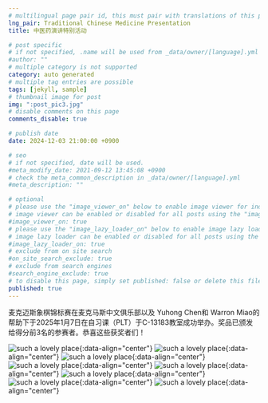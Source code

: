 ```yaml
---
# multilingual page pair id, this must pair with translations of this page. (This name must be unique)
lng_pair: Traditional Chinese Medicine Presentation
title: 中医药演讲特别活动

# post specific
# if not specified, .name will be used from _data/owner/[language].yml
#author: ""
# multiple category is not supported
category: auto generated
# multiple tag entries are possible
tags: [jekyll, sample]
# thumbnail image for post
img: ":post_pic3.jpg"
# disable comments on this page
comments_disable: true

# publish date
date: 2024-12-03 21:00:00 +0900

# seo
# if not specified, date will be used.
#meta_modify_date: 2021-09-12 13:45:08 +0900
# check the meta_common_description in _data/owner/[language].yml
#meta_description: ""

# optional
# please use the "image_viewer_on" below to enable image viewer for individual pages or posts (_posts/ or [language]/_posts folders).
# image viewer can be enabled or disabled for all posts using the "image_viewer_posts: true" setting in _data/conf/main.yml.
#image_viewer_on: true
# please use the "image_lazy_loader_on" below to enable image lazy loader for individual pages or posts (_posts/ or [language]/_posts folders).
# image lazy loader can be enabled or disabled for all posts using the "image_lazy_loader_posts: true" setting in _data/conf/main.yml.
#image_lazy_loader_on: true
# exclude from on site search
#on_site_search_exclude: true
# exclude from search engines
#search_engine_exclude: true
# to disable this page, simply set published: false or delete this file
published: true
---
```

麦克迈斯象棋锦标赛在麦克马斯中文俱乐部以及 Yuhong Chen和 Warron Miao的帮助下于2025年1月7日在自习课（PLT）于C-13183教室成功举办。奖品已颁发给得分前3名的参赛者。恭喜这些获奖者们！

![such a lovely place](:001.png){:data-align="center"}
![such a lovely place](:002.png){:data-align="center"}
![such a lovely place](:009.png){:data-align="center"}
![such a lovely place](:004.png){:data-align="center"}
![such a lovely place](:005.png){:data-align="center"}
![such a lovely place](:006.png){:data-align="center"}
![such a lovely place](:007.png){:data-align="center"}
![such a lovely place](:008.png){:data-align="center"}
